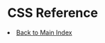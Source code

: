 # CSS Reference

<li><a href="https://1amal.github.io/engineering-reference/">Back to Main Index</a></li>

